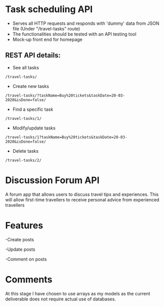# Task scheduling API
* Serves all HTTP requests and responds with 'dummy' data from JSON file (Under "/travel-tasks" route)
* The functionalities should be tested with an API testing tool
* Mock-up front end for homepage

## REST API details:
* See all tasks
```
/travel-tasks/
```
* Create new tasks
```
/travel-tasks/?taskName=Buy%20tickets&taskDate=20-03-2020&isDone=false/
```
* Find a specific task
```
/travel-tasks/1/
```
* Modify/update tasks
```
/travel-tasks/1?taskName=Buy%20tickets&taskDate=20-03-2020&isDone=false/
```
* Delete tasks
```
/travel-tasks/2/
```
# Discussion Forum API
A forum app that allows users to discuss travel tips and experiences. This will allow first-time travellers to receive personal advice from experienced travellers

# Features
-Create posts

-Update posts

-Comment on posts

# Comments
At this stage I have chosen to use arrays as my models as the current deliverable does not require actual use of databases.
